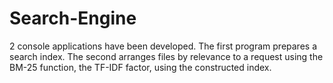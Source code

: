 # Search-Engine
2 console applications have been developed. The first program prepares a search index. The second arranges files by relevance to a request using the BM-25 function, the TF-IDF factor, using the constructed index.
